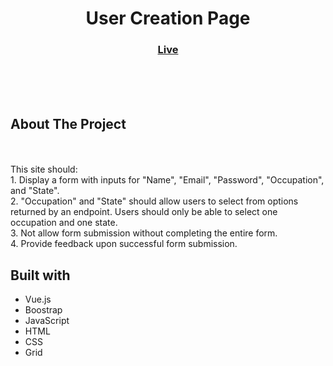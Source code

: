 <h1 align="center">User Creation Page</h1>

<div align="center">
  <h3>
    <a href="/" color="white">
      Live
    </a>
    </h3>
</div>
<br>
<br>
<br>

## About The Project

<br><br>This site should:
<br>1. Display a form with inputs for "Name", "Email", "Password", "Occupation", and "State".
<br>2. "Occupation" and "State" should allow users to select from options returned by an endpoint. Users should only be able to select one occupation and one state.
<br>3. Not allow form submission without completing the entire form.
<br>4. Provide feedback upon successful form submission.
<br>

## Built with

- Vue.js
- Boostrap
- JavaScript
- HTML
- CSS
- Grid
